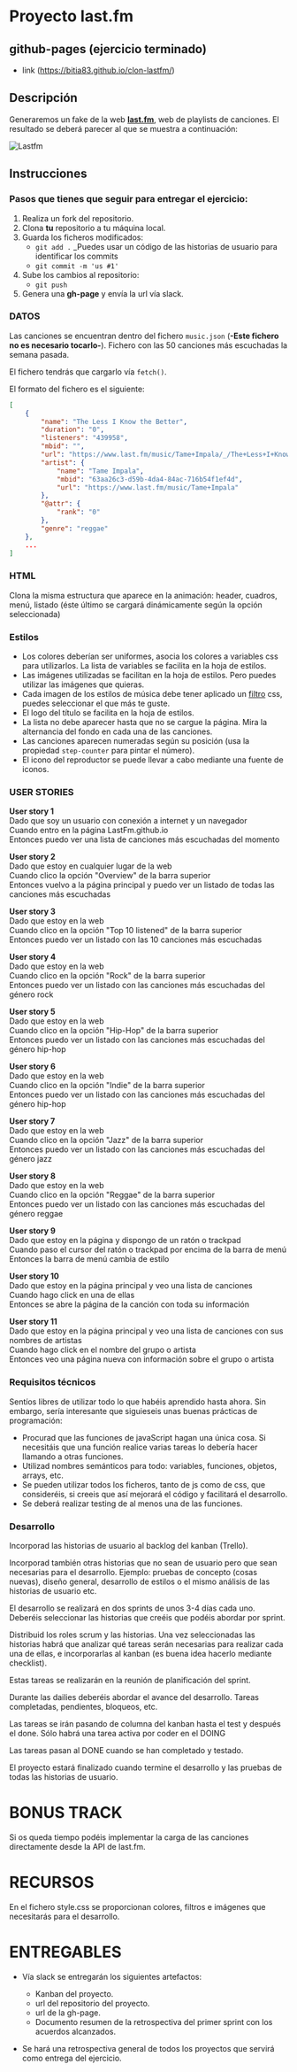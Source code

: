 # Proyecto last.fm

## github-pages (ejercicio terminado)

- link (https://bitia83.github.io/clon-lastfm/)



## Descripción

Generaremos un fake de la web  **[last.fm](https://www.last.fm/home)**, web de playlists de canciones. El resultado se deberá parecer al que se muestra a continuación:

![Lastfm](https://i.imgur.com/W6lRsdO.gif)


## Instrucciones


### Pasos que tienes que seguir para entregar el ejercicio:

1. Realiza un fork del repositorio.
2. Clona __tu__ repositorio a tu máquina local.
3. Guarda los ficheros modificados:
    - `git add .`
   _Puedes usar un código de las historias de usuario para identificar los commits
    - `git commit -m 'us #1'`
4. Sube los cambios al repositorio:
    - `git push`
5. Genera una __gh-page__ y envía la url vía slack.

### DATOS

Las canciones se encuentran dentro del fichero `music.json` (**-Este fichero no es necesario tocarlo-**). Fichero con las 50 canciones más escuchadas la semana pasada.

El fichero tendrás que cargarlo vía `fetch()`.

El formato del fichero es el siguiente:

```json
[
    {
        "name": "The Less I Know the Better",
        "duration": "0",
        "listeners": "439958",
        "mbid": "",
        "url": "https://www.last.fm/music/Tame+Impala/_/The+Less+I+Know+the+Better",
        "artist": {
            "name": "Tame Impala",
            "mbid": "63aa26c3-d59b-4da4-84ac-716b54f1ef4d",
            "url": "https://www.last.fm/music/Tame+Impala"
        },
        "@attr": {
            "rank": "0"
        },
        "genre": "reggae"
    },
    ...
]
  ```

### HTML

Clona la misma estructura que aparece en la animación: header, cuadros, menú, listado (éste último se cargará dinámicamente según la opción seleccionada)

### Estilos

- Los colores deberían ser uniformes, asocia los colores a variables css para utilizarlos. La lista de variables se facilita en la hoja de estilos.
- Las imágenes utilizadas se facilitan en la hoja de estilos. Pero puedes utilizar las imágenes que quieras.
- Cada imagen de los estilos de música debe tener aplicado un [filtro](https://developer.mozilla.org/es/docs/Web/CSS/filter) css, puedes seleccionar el que más te guste.
- El logo del título se facilita en la hoja de estilos.
- La lista no debe aparecer hasta que no se cargue la página. Mira la alternancia del fondo en cada una de las canciones.
- Las canciones aparecen numeradas según su posición (usa la propiedad `step-counter` para pintar el número).
- El icono del reproductor se puede llevar a cabo mediante una fuente de iconos.

### USER STORIES

**User story 1**  
Dado que soy un usuario con conexión a internet y un navegador  
Cuando entro en la página LastFm.github.io  
Entonces puedo ver una lista de canciones más escuchadas del momento  

**User story 2**  
Dado que estoy en cualquier lugar de la web  
Cuando clico la opción "Overview" de la barra superior  
Entonces vuelvo a la página principal y puedo ver un listado de todas las canciones más escuchadas  

**User story 3**  
Dado que estoy en la web  
Cuando clico en la opción "Top 10 listened" de la barra superior  
Entonces puedo ver un listado con las 10 canciones más escuchadas  

**User story 4**  
Dado que estoy en la web  
Cuando clico en la opción "Rock" de la barra superior  
Entonces puedo ver un listado con las canciones más escuchadas del género rock  

**User story 5**  
Dado que estoy en la web  
Cuando clico en la opción "Hip-Hop" de la barra superior  
Entonces puedo ver un listado con las canciones más escuchadas del género hip-hop  

**User story 6**  
Dado que estoy en la web  
Cuando clico en la opción "Indie" de la barra superior  
Entonces puedo ver un listado con las canciones más escuchadas del género hip-hop  

**User story 7**  
Dado que estoy en la web  
Cuando clico en la opción "Jazz" de la barra superior  
Entonces puedo ver un listado con las canciones más escuchadas del género jazz  

**User story 8**  
Dado que estoy en la web  
Cuando clico en la opción "Reggae" de la barra superior  
Entonces puedo ver un listado con las canciones más escuchadas del género reggae  

**User story 9**  
Dado que estoy en la página y dispongo de un ratón o trackpad  
Cuando paso el cursor del ratón o trackpad por encima de la barra de menú  
Entonces la barra de menú cambia de estilo  

**User story 10**  
Dado que estoy en la página principal y veo una lista de canciones  
Cuando hago click en una de ellas  
Entonces se abre la página de la canción con toda su información  

**User story 11**  
Dado que estoy en la página principal y veo una lista de canciones con sus nombres de artistas  
Cuando hago click en el nombre del grupo o artista  
Entonces veo una página nueva con información sobre el grupo o artista  

### Requisitos técnicos
Sentíos libres de utilizar todo lo que habéis aprendido hasta ahora.
Sin embargo, sería interesante que siguieseis unas buenas prácticas de programación:
- Procurad que las funciones de javaScript hagan una única cosa. Si necesitáis que una función realice varias tareas lo debería hacer llamando a otras funciones.
- Utilizad nombres semánticos para todo: variables, funciones, objetos, arrays, etc.
- Se pueden utilizar todos los ficheros, tanto de js como de css, que consideréis, si creeis que así mejorará el código y facilitará el desarrollo.
- Se deberá realizar testing de al menos una de las funciones.

### Desarrollo
Incorporad las historias de usuario al backlog del kanban (Trello).

Incorporad también otras historias que no sean de usuario pero que sean necesarias
para el desarrollo.
    Ejemplo: pruebas de concepto (cosas nuevas), diseño general, desarrollo de estilos o el mismo análisis de las historias de usuario etc.

El desarrollo se realizará en dos sprints de unos 3-4 días cada uno.
    Deberéis seleccionar las historias que creéis que podéis abordar por sprint.

Distribuid los roles scrum y las historias.
Una vez seleccionadas las historias habrá que analizar qué tareas serán necesarias para realizar cada una de ellas, e incorporarlas al kanban (es buena idea hacerlo mediante checklist).

Estas tareas se realizarán en la reunión de planificación del sprint.

Durante las dailies deberéis abordar el avance del desarrollo. Tareas completadas, pendientes, bloqueos, etc.

Las tareas se irán pasando de columna del kanban hasta el test y después el done.
Sólo habrá una tarea activa por coder en el DOING

Las tareas pasan al DONE cuando se han completado y testado.

El proyecto estará finalizado cuando termine el desarrollo y las pruebas de todas las historias de usuario.

# BONUS TRACK
Si os queda tiempo podéis implementar la carga de las canciones directamente desde la API de last.fm.

# RECURSOS
En el fichero style.css se proporcionan colores, filtros e imágenes que necesitarás para el desarrollo.

# ENTREGABLES
- Vía slack se entregarán los siguientes artefactos:
  - Kanban del proyecto.
  - url del repositorio del proyecto.
  - url de la gh-page.
  - Documento resumen de la retrospectiva del primer sprint con los acuerdos alcanzados.

- Se hará una retrospectiva general de todos los proyectos que servirá como entrega del ejercicio.
